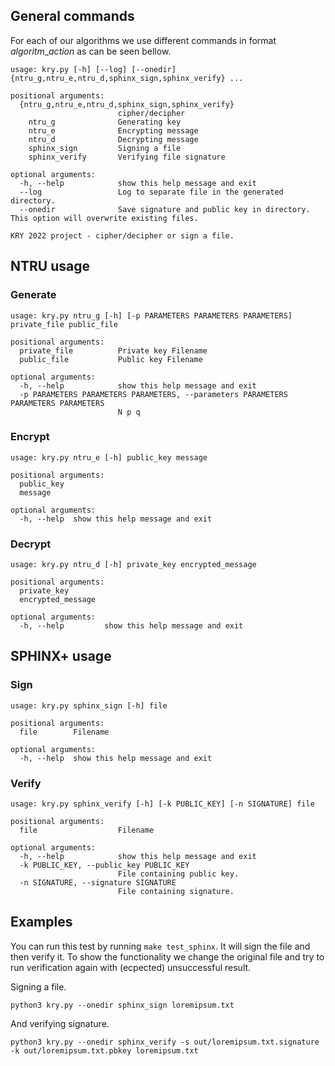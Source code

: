 ## General commands

For each of our algorithms we use different commands in format *algoritm*_*action* as can be seen bellow.

```text
usage: kry.py [-h] [--log] [--onedir] {ntru_g,ntru_e,ntru_d,sphinx_sign,sphinx_verify} ...

positional arguments:
  {ntru_g,ntru_e,ntru_d,sphinx_sign,sphinx_verify}
                        cipher/decipher
    ntru_g              Generating key
    ntru_e              Encrypting message
    ntru_d              Decrypting message
    sphinx_sign         Signing a file
    sphinx_verify       Verifying file signature

optional arguments:
  -h, --help            show this help message and exit
  --log                 Log to separate file in the generated directory.
  --onedir              Save signature and public key in directory. This option will overwrite existing files.

KRY 2022 project - cipher/decipher or sign a file.

```

## NTRU usage

### Generate
```text
usage: kry.py ntru_g [-h] [-p PARAMETERS PARAMETERS PARAMETERS] private_file public_file

positional arguments:
  private_file          Private key Filename
  public_file           Public key Filename

optional arguments:
  -h, --help            show this help message and exit
  -p PARAMETERS PARAMETERS PARAMETERS, --parameters PARAMETERS PARAMETERS PARAMETERS
                        N p q

```

### Encrypt
```text
usage: kry.py ntru_e [-h] public_key message

positional arguments:
  public_key
  message

optional arguments:
  -h, --help  show this help message and exit
```

### Decrypt
```text
usage: kry.py ntru_d [-h] private_key encrypted_message

positional arguments:
  private_key
  encrypted_message

optional arguments:
  -h, --help         show this help message and exit

```

## SPHINX+ usage
### Sign
```text
usage: kry.py sphinx_sign [-h] file

positional arguments:
  file        Filename

optional arguments:
  -h, --help  show this help message and exit
```


### Verify

```text
usage: kry.py sphinx_verify [-h] [-k PUBLIC_KEY] [-n SIGNATURE] file

positional arguments:
  file                  Filename

optional arguments:
  -h, --help            show this help message and exit
  -k PUBLIC_KEY, --public_key PUBLIC_KEY
                        File containing public key.
  -n SIGNATURE, --signature SIGNATURE
                        File containing signature.
```


## Examples

You can run this test by running ```make test_sphinx```. It will sign the file and then verify it. To show the functionality we change the original file and try to run verification again with (ecpected) unsuccessful result.

Signing a file.
```text
python3 kry.py --onedir sphinx_sign loremipsum.txt
```

And verifying signature.
```text
python3 kry.py --onedir sphinx_verify -s out/loremipsum.txt.signature -k out/loremipsum.txt.pbkey loremipsum.txt 
```
